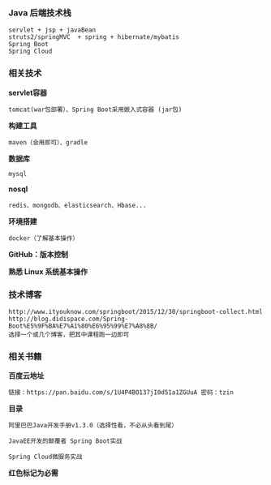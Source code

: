 ### Java 后端技术栈

```
servlet + jsp + javaBean 
struts2/springMVC  + spring + hibernate/mybatis 
Spring Boot
Spring Cloud 
```



### 相关技术
**servlet容器**

```tomcat(war包部署）、Spring Boot采用嵌入式容器 (jar包)```

**构建工具**

```maven（会用即可）、gradle```

**数据库**

```mysql```

**nosql**

```redis、mongodb、elasticsearch、Hbase...```

**环境搭建**

```docker（了解基本操作）```

**GitHub：版本控制**

**熟悉 Linux 系统基本操作**

 

### 技术博客
```
http://www.ityouknow.com/springboot/2015/12/30/springboot-collect.html
http://blog.didispace.com/Spring-Boot%E5%9F%BA%E7%A1%80%E6%95%99%E7%A8%8B/
选择一个或几个博客，把其中课程跑一边即可
```



### 相关书籍

**百度云地址**

```链接：https://pan.baidu.com/s/1U4P4BO137jI0d51a1ZGUuA 密码：tzin```

**目录**

```
阿里巴巴Java开发手册v1.3.0（选择性看，不必从头看到尾）

JavaEE开发的颠覆者 Spring Boot实战  

Spring Cloud微服务实战 
```



**红色标记为必需**


